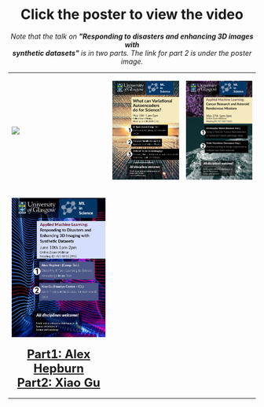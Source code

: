 # <center> Click the poster to view the video </center>
<i><center> Note that the talk on <b>"Responding to disasters and enhancing 3D images with<br> synthetic datasets"</b> is in two parts. The link for part 2 is under the poster image.
</center></i>

<table style="width:100%">
    <tr>
        <td>
            <p>
          <a href="https://uofglasgow.zoom.us/rec/share/usp3FvKo5nJJGZXw6V7wGZUgHJzrT6a813cZ-_sIyU0FbgbFlUCJppEOziqIvY-H?startTime=1587556943000" title="GANS talk">
            <img src="imgs/GANS_big_withID.png", width=300/>
          </a>
<!--                 <center><a href="slides1.html">click here for slides</a></center> -->
            </p>
        </td>
        <td>
            <p>
              <a href="https://uofglasgow.zoom.us/rec/play/tcd5cb_7rG03Tted4QSDU6VwW9W1LPqs13Qe-6cKzE6wVXBRZlWvY7MTYuqVpwAP8zIo7_5z4X7c-GET?startTime=1589371201000" title="VAE talk">
                <img src="imgs/VAES_small.png", width=300/>
              </a>
            </p>
        </td>
        <td>
            <p>
              <a href="https://youtu.be/t2NGgebOY9s" title="Cancer research and Asteroids talk">
                <img src="imgs/27_05_20.png", width=300/>
              </a>
            </p>
        </td>
    <tr>
        <td>
            <p>
              <a href="https://youtu.be/IXPga5pNBvQ" title="Disasters talk">
                <img src="imgs/MLiS 10_06_20 small.png", width=300/>
                  <font size="5"><b><center><a href="https://youtu.be/IXPga5pNBvQ">Part1: Alex Hepburn</a></center>
                      <center><a href="https://youtu.be/3h3z5XfYYY0">Part2: Xiao Gu</a></center></b></font>
              </a>
            </p>
        </td>
        <td>
            <p>
              <a href="https://uofglasgow.zoom.us/rec/play/6JMuc7qpq203HIaR5ASDV_J4W466eKmsh3NN-vIOmk-zASZXY1WkY7ATa7fFzKn3bipjpp1fYjX2E2SY" title="GP talk">
                <img,  src="imgs/MLiS 22_07_20 small.png",width=300/>
              </a>
            </p>
        </td>
</table>
    

